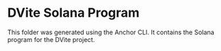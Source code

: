 # DVite Solana Program

This folder was generated using the Anchor CLI. It contains the Solana program for the DVite project.
